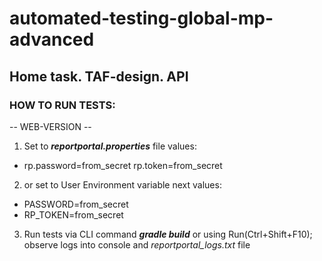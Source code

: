 # automated-testing-global-mp-advanced
## Home task. TAF-design. API

### HOW TO RUN TESTS:

-- WEB-VERSION --
1) Set to _**reportportal.properties**_ file values:
 - rp.password=from_secret
   rp.token=from_secret
2) or set to User Environment variable next values: 
- PASSWORD=from_secret
- RP_TOKEN=from_secret
3) Run tests via CLI command _**gradle build**_ or using Run(Ctrl+Shift+F10); observe logs into console and _reportportal_logs.txt_ file